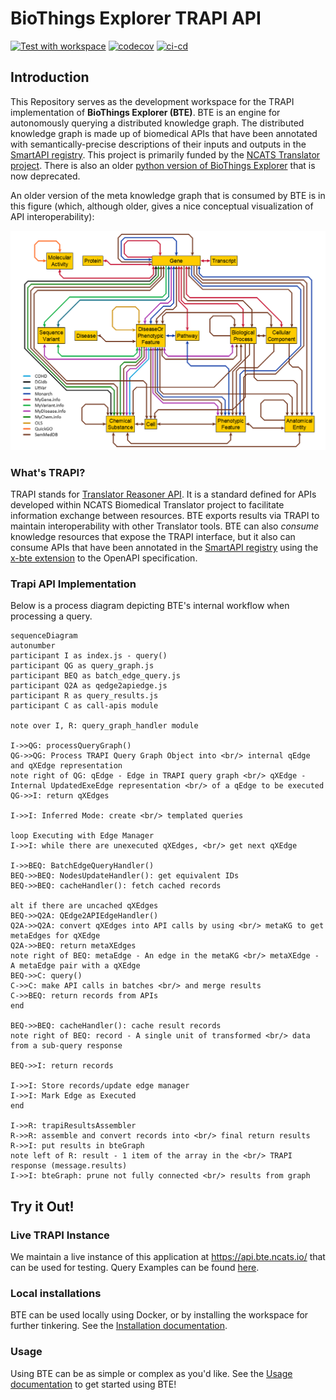 # BioThings Explorer TRAPI API

[![Test with workspace](https://github.com/biothings/BioThings_Explorer_TRAPI/actions/workflows/test_ws_codecov.yml/badge.svg)](https://github.com/biothings/BioThings_Explorer_TRAPI/actions/workflows/test_ws_codecov.yml)
[![codecov](https://codecov.io/gh/biothings/BioThings_Explorer_TRAPI/branch/main/graph/badge.svg?token=I4A29PQQJK)](https://codecov.io/gh/biothings/BioThings_Explorer_TRAPI)
[![ci-cd](https://github.com/biothings/BioThings_Explorer_TRAPI/actions/workflows/deploy.yml/badge.svg)](https://github.com/biothings/BioThings_Explorer_TRAPI/actions/workflows/deploy.yml)

## Introduction

This Repository serves as the development workspace for the TRAPI implementation of **BioThings Explorer (BTE)**. BTE is an engine for autonomously querying a distributed knowledge graph. The distributed knowledge graph is made up of biomedical APIs that have been annotated with semantically-precise descriptions of their inputs and outputs in the [SmartAPI registry](https://smart-api.info/). This project is primarily funded by the [NCATS Translator project](https://ncats.nih.gov/translator). There is also an older [python version of BioThings Explorer](https://github.com/biothings/biothings_explorer) that is now deprecated.

An older version of the meta knowledge graph that is consumed by BTE is in this figure (which, although older, gives a nice conceptual visualization of API interoperability):

![BTE Meta-KG](diagrams/smartapi_metagraph.png "BioThings Explorer metagraph")

### What's TRAPI?

TRAPI stands for [Translator Reasoner API](https://github.com/NCATSTranslator/ReasonerAPI). It is a standard defined for APIs developed within NCATS Biomedical Translator project to facilitate information exchange between resources. BTE exports results via TRAPI to maintain interoperability with other Translator tools. BTE can also _consume_ knowledge resources that expose the TRAPI interface, but it also can consume APIs that have been annotated in the [SmartAPI registry](https://smart-api.info/) using the [x-bte extension](https://x-bte-extension.readthedocs.io/en/latest/index.html) to the OpenAPI specification.

### Trapi API Implementation

Below is a process diagram depicting BTE's internal workflow when processing a query.

```mermaid
sequenceDiagram
autonumber
participant I as index.js - query()
participant QG as query_graph.js
participant BEQ as batch_edge_query.js
participant Q2A as qedge2apiedge.js
participant R as query_results.js
participant C as call-apis module

note over I, R: query_graph_handler module

I->>QG: processQueryGraph()
QG->>QG: Process TRAPI Query Graph Object into <br/> internal qEdge and qXEdge representation
note right of QG: qEdge - Edge in TRAPI query graph <br/> qXEdge - Internal UpdatedExeEdge representation <br/> of a qEdge to be executed
QG->>I: return qXEdges

I->>I: Inferred Mode: create <br/> templated queries

loop Executing with Edge Manager
I->>I: while there are unexecuted qXEdges, <br/> get next qXEdge

I->>BEQ: BatchEdgeQueryHandler()
BEQ->>BEQ: NodesUpdateHandler(): get equivalent IDs
BEQ->>BEQ: cacheHandler(): fetch cached records

alt if there are uncached qXEdges
BEQ->>Q2A: QEdge2APIEdgeHandler()
Q2A->>Q2A: convert qXEdges into API calls by using <br/> metaKG to get metaEdges for qXEdge
Q2A->>BEQ: return metaXEdges
note right of BEQ: metaEdge - An edge in the metaKG <br/> metaXEdge - A metaEdge pair with a qXEdge
BEQ->>C: query()
C->>C: make API calls in batches <br/> and merge results
C->>BEQ: return records from APIs
end

BEQ->>BEQ: cacheHandler(): cache result records
note right of BEQ: record - A single unit of transformed <br/> data from a sub-query response

BEQ->>I: return records

I->>I: Store records/update edge manager
I->>I: Mark Edge as Executed
end

I->>R: trapiResultsAssembler
R->>R: assemble and convert records into <br/> final return results
R->>I: put results in bteGraph
note left of R: result - 1 item of the array in the <br/> TRAPI response (message.results)
I->>I: bteGraph: prune not fully connected <br/> results from graph
```

## Try it Out!

### Live TRAPI Instance

We maintain a live instance of this application at https://api.bte.ncats.io/ that can be used for testing. Query Examples can be found [here](/examples).

### Local installations

BTE can be used locally using Docker, or by installing the workspace for further tinkering. See the [Installation documentation](./docs/INSTALLATION.md).

### Usage

Using BTE can be as simple or complex as you'd like. See the [Usage documentation](./docs/USAGE.md) to get started using BTE!

